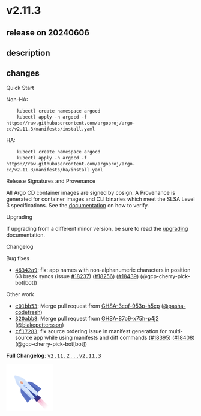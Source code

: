 # v2.11.3

## release on 20240606

## description

## changes

Quick Start

Non-HA:

        kubectl create namespace argocd
        kubectl apply -n argocd -f https://raw.githubusercontent.com/argoproj/argo-cd/v2.11.3/manifests/install.yaml

HA:

        kubectl create namespace argocd
        kubectl apply -n argocd -f https://raw.githubusercontent.com/argoproj/argo-cd/v2.11.3/manifests/ha/install.yaml

Release Signatures and Provenance

All Argo CD container images are signed by cosign. A Provenance is generated for container images and CLI binaries which meet the SLSA Level 3 specifications. See the <a href="https://argo-cd.readthedocs.io/en/stable/operator-manual/signed-release-assets" rel="nofollow">documentation</a> on how to verify.

Upgrading

If upgrading from a different minor version, be sure to read the <a href="https://argo-cd.readthedocs.io/en/stable/operator-manual/upgrading/overview/" rel="nofollow">upgrading</a> documentation.

Changelog

Bug fixes

* <a class="commit-link" data-hovercard-type="commit" data-hovercard-url="https://github.com/argoproj/argo-cd/commit/46342a9e82f0ba53b996b1d4441301814d508e3f/hovercard" href="https://github.com/argoproj/argo-cd/commit/46342a9e82f0ba53b996b1d4441301814d508e3f"><tt>46342a9</tt></a>: fix: app names with non-alphanumeric characters in position 63 break syncs (issue <a class="issue-link js-issue-link" data-error-text="Failed to load title" data-id="2298337497" data-permission-text="Title is private" data-url="https://github.com/argoproj/argo-cd/issues/18237" data-hovercard-type="issue" data-hovercard-url="/argoproj/argo-cd/issues/18237/hovercard" href="https://github.com/argoproj/argo-cd/issues/18237">#18237</a>) (<a class="issue-link js-issue-link" data-error-text="Failed to load title" data-id="2301106444" data-permission-text="Title is private" data-url="https://github.com/argoproj/argo-cd/issues/18256" data-hovercard-type="pull_request" data-hovercard-url="/argoproj/argo-cd/pull/18256/hovercard" href="https://github.com/argoproj/argo-cd/pull/18256">#18256</a>) (<a class="issue-link js-issue-link" data-error-text="Failed to load title" data-id="2321533029" data-permission-text="Title is private" data-url="https://github.com/argoproj/argo-cd/issues/18439" data-hovercard-type="pull_request" data-hovercard-url="/argoproj/argo-cd/pull/18439/hovercard" href="https://github.com/argoproj/argo-cd/pull/18439">#18439</a>) (@gcp-cherry-pick-bot[bot])

Other work

* <a class="commit-link" data-hovercard-type="commit" data-hovercard-url="https://github.com/argoproj/argo-cd/commit/e01bb5303ae664d5af0dc1560ce0b2f819494c12/hovercard" href="https://github.com/argoproj/argo-cd/commit/e01bb5303ae664d5af0dc1560ce0b2f819494c12"><tt>e01bb53</tt></a>: Merge pull request from <a title="GHSA-3cqf-953p-h5cp" data-hovercard-type="advisory" data-hovercard-url="/advisories/GHSA-3cqf-953p-h5cp/hovercard" href="https://github.com/advisories/GHSA-3cqf-953p-h5cp">GHSA-3cqf-953p-h5cp</a> (<a class="user-mention notranslate" data-hovercard-type="user" data-hovercard-url="/users/pasha-codefresh/hovercard" data-octo-click="hovercard-link-click" data-octo-dimensions="link_type:self" href="https://github.com/pasha-codefresh">@pasha-codefresh</a>)
* <a class="commit-link" data-hovercard-type="commit" data-hovercard-url="https://github.com/argoproj/argo-cd/commit/320abb8d649eecba86b1c8cc84e8a81df09b0b55/hovercard" href="https://github.com/argoproj/argo-cd/commit/320abb8d649eecba86b1c8cc84e8a81df09b0b55"><tt>320abb8</tt></a>: Merge pull request from <a title="GHSA-87p9-x75h-p4j2" data-hovercard-type="advisory" data-hovercard-url="/advisories/GHSA-87p9-x75h-p4j2/hovercard" href="https://github.com/advisories/GHSA-87p9-x75h-p4j2">GHSA-87p9-x75h-p4j2</a> (<a class="user-mention notranslate" data-hovercard-type="user" data-hovercard-url="/users/blakepettersson/hovercard" data-octo-click="hovercard-link-click" data-octo-dimensions="link_type:self" href="https://github.com/blakepettersson">@blakepettersson</a>)
* <a class="commit-link" data-hovercard-type="commit" data-hovercard-url="https://github.com/argoproj/argo-cd/commit/cf17283ebed196f44fa1bba38afe5a5cfdc18ee2/hovercard" href="https://github.com/argoproj/argo-cd/commit/cf17283ebed196f44fa1bba38afe5a5cfdc18ee2"><tt>cf17283</tt></a>: fix source ordering issue in manifest generation for multi-source app while using manifests and diff commands (<a class="issue-link js-issue-link" data-error-text="Failed to load title" data-id="2314249984" data-permission-text="Title is private" data-url="https://github.com/argoproj/argo-cd/issues/18395" data-hovercard-type="pull_request" data-hovercard-url="/argoproj/argo-cd/pull/18395/hovercard" href="https://github.com/argoproj/argo-cd/pull/18395">#18395</a>) (<a class="issue-link js-issue-link" data-error-text="Failed to load title" data-id="2316239855" data-permission-text="Title is private" data-url="https://github.com/argoproj/argo-cd/issues/18408" data-hovercard-type="pull_request" data-hovercard-url="/argoproj/argo-cd/pull/18408/hovercard" href="https://github.com/argoproj/argo-cd/pull/18408">#18408</a>) (@gcp-cherry-pick-bot[bot])

<strong>Full Changelog</strong>: <a class="commit-link" href="https://github.com/argoproj/argo-cd/compare/v2.11.2...v2.11.3"><tt>v2.11.2...v2.11.3</tt></a>

<a href="https://argoproj.github.io/cd/" rel="nofollow"><img src="https://raw.githubusercontent.com/argoproj/argo-site/master/content/pages/cd/gitops-cd.png" width="25%" style="max-width: 100%;"></a>

